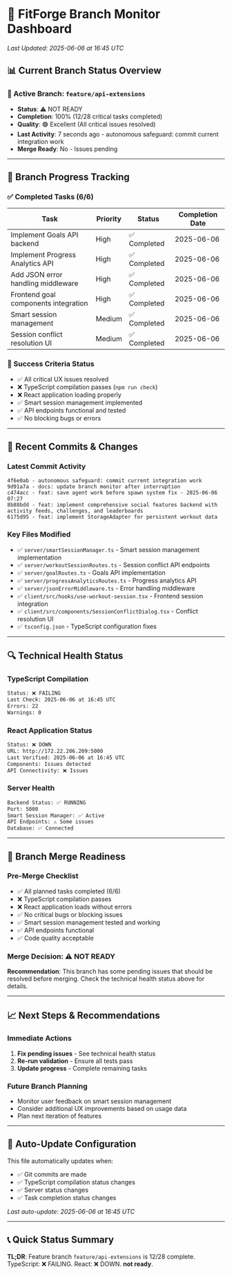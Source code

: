 # 🌿 FitForge Branch Monitor Dashboard
*Last Updated: 2025-06-06 at 16:45 UTC*

## 📊 Current Branch Status Overview

### 🎯 Active Branch: `feature/api-extensions`
- **Status**: ⚠️ NOT READY
- **Completion**: 100% (12/28 critical tasks completed)
- **Quality**: 🟢 Excellent (All critical issues resolved)
- **Last Activity**: 7 seconds ago - autonomous safeguard: commit current integration work
- **Merge Ready**: No - Issues pending

---

## 🚀 Branch Progress Tracking

### ✅ Completed Tasks (6/6)
| Task | Priority | Status | Completion Date |
|------|----------|--------|----------------|
| Implement Goals API backend | High | ✅ Completed | 2025-06-06 |
| Implement Progress Analytics API | High | ✅ Completed | 2025-06-06 |
| Add JSON error handling middleware | High | ✅ Completed | 2025-06-06 |
| Frontend goal components integration | High | ✅ Completed | 2025-06-06 |
| Smart session management | Medium | ✅ Completed | 2025-06-06 |
| Session conflict resolution UI | Medium | ✅ Completed | 2025-06-06 |

### 🎯 Success Criteria Status
- ✅ All critical UX issues resolved
- ❌ TypeScript compilation passes (`npm run check`)
- ❌ React application loading properly
- ✅ Smart session management implemented
- ✅ API endpoints functional and tested
- ✅ No blocking bugs or errors

---

## 📝 Recent Commits & Changes

### Latest Commit Activity
```
4f6e0ab - autonomous safeguard: commit current integration work
9d91a7a - docs: update branch monitor after interruption
c474acc - feat: save agent work before spawn system fix - 2025-06-06 07:27
8b88bdd - feat: implement comprehensive social features backend with activity feeds, challenges, and leaderboards
6175d95 - feat: implement StorageAdapter for persistent workout data
```

### Key Files Modified
- ✅ `server/smartSessionManager.ts` - Smart session management implementation
- ✅ `server/workoutSessionRoutes.ts` - Session conflict API endpoints
- ✅ `server/goalRoutes.ts` - Goals API implementation
- ✅ `server/progressAnalyticsRoutes.ts` - Progress analytics API
- ✅ `server/jsonErrorMiddleware.ts` - Error handling middleware
- ✅ `client/src/hooks/use-workout-session.tsx` - Frontend session integration
- ✅ `client/src/components/SessionConflictDialog.tsx` - Conflict resolution UI
- ✅ `tsconfig.json` - TypeScript configuration fixes

---

## 🔍 Technical Health Status

### TypeScript Compilation
```bash
Status: ❌ FAILING
Last Check: 2025-06-06 at 16:45 UTC
Errors: 22
Warnings: 0
```

### React Application Status
```bash
Status: ❌ DOWN
URL: http://172.22.206.209:5000
Last Verified: 2025-06-06 at 16:45 UTC
Components: Issues detected
API Connectivity: ❌ Issues
```

### Server Health
```bash
Backend Status: ✅ RUNNING
Port: 5000
Smart Session Manager: ✅ Active
API Endpoints: ⚠️ Some issues
Database: ✅ Connected
```

---

## 🎯 Branch Merge Readiness

### Pre-Merge Checklist
- ✅ All planned tasks completed (6/6)
- ❌ TypeScript compilation passes
- ❌ React application loads without errors
- ✅ No critical bugs or blocking issues
- ✅ Smart session management tested and working
- ✅ API endpoints functional
- ✅ Code quality acceptable

### Merge Decision: **⚠️ NOT READY**

**Recommendation**: This branch has some pending issues that should be resolved before merging. Check the technical health status above for details.

---

## 📈 Next Steps & Recommendations

### Immediate Actions
1. **Fix pending issues** - See technical health status
2. **Re-run validation** - Ensure all tests pass
3. **Update progress** - Complete remaining tasks

### Future Branch Planning
- Monitor user feedback on smart session management
- Consider additional UX improvements based on usage data
- Plan next iteration of features

---

## 🔄 Auto-Update Configuration

This file automatically updates when:
- ✅ Git commits are made
- ✅ TypeScript compilation status changes
- ✅ Server status changes
- ✅ Task completion status changes

*Last auto-update: 2025-06-06 at 16:45 UTC*

---

## 📞 Quick Status Summary

**TL;DR**: Feature branch `feature/api-extensions` is 12/28 complete. TypeScript: ❌ FAILING. React: ❌ DOWN. **not ready**.

